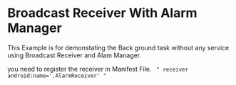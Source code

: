 <h1>Broadcast Receiver With Alarm Manager</h1>


<p>This Example is for demonstating the Back ground task without any service using Broadcast Receiver and Alam Manager.</p>



you need to register the receiver in Manifest File.
<code> " receiver android:name='.AlarmReceiver' " </code>
